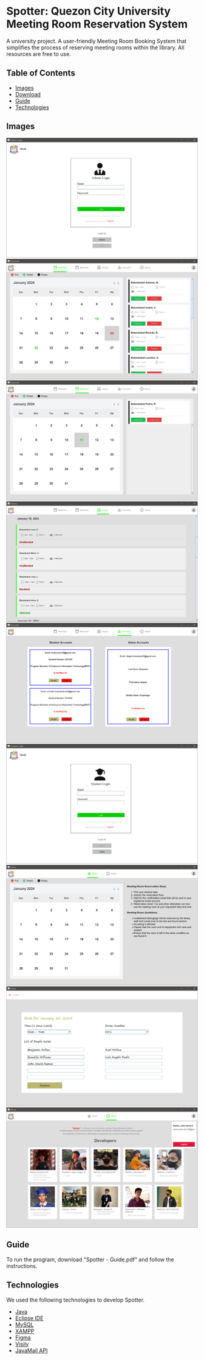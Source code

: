 # Spotter: Quezon City University Meeting Room Reservation System
A university project. A user-friendly Meeting Room Booking System that simplifies the process of reserving meeting rooms within the library. All resources are free to use.

## Table of Contents

- [Images](#images)
- [Download](#download)
- [Guide](#guide)
- [Technologies](#technologies)

## Images

![](Screenshots/admin-login.png)
![](Screenshots/admin-requests.png)
![](Screenshots/admin-reserved.png)
![](Screenshots/admin-history.png)
![](Screenshots/admin-accounts.png)
![](Screenshots/student-login.png)
![](Screenshots/student-home.png)
![](Screenshots/student-form.png)
![](Screenshots/student-about.png)

## Guide
To run the program, download "Spotter - Guide.pdf" and follow the instructions.

## Technologies

We used the following technologies to develop Spotter.

- [Java](https://www.java.com/en/)
- [Eclipse IDE](https://www.eclipse.org/ide/)
- [MySQL](https://www.mysql.com/)
- [XAMPP](https://www.apachefriends.org/)
- [Figma](https://www.figma.com/)
- [Visily](https://www.visily.ai/)
- [JavaMail API](https://www.oracle.com/java/technologies/javamail-api.html)

